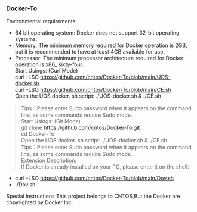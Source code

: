 ### Docker-To
Environmental requirements: <br>
- 64 bit operating system: Docker does not support 32-bit operating systems.<br>
- Memory: The minimum memory required for Docker operation is 2GB, but it is recommended to have at least 4GB available for use.<br>
- Processor: The minimum processor architecture required for Docker operation is x86_ sixty-four.<br>
Start Usings: (Curl Mode)<br>
curl -LSO https://github.com/cntos/Docker-To/blob/main/UOS-docker.sh<br>
curl -LSO https://github.com/cntos/Docker-To/blob/main/CE.sh<br>
Open the UOS docker. sh script: ./UOS-docker.sh & ./CE.sh<br>
> Tips：Please enter Sudo password when it appears on the command line, as some commands require Sudo mode.<br>
Start Usings: (Git Mode)<br>
git clone https://github.com/cntos/Docker-To.git<br>
cd Docker-To<br>
Open the UOS docker. sh script: ./UOS-docker.sh & ./CE.sh<br>
> Tips：Please enter Sudo password when it appears on the command line, as some commands require Sudo mode.<br>
Extension Description:<br>
If Docker is already installed on your PC, please enter it on the shell:<br>
- curl -LSO https://github.com/cntos/Docker-To/blob/main/Dov.sh<br>
- ./Dov.sh<br>

Special Instructions This project belongs to CNTOS,But the Docker are copyrighted by Docker Inc.<br>
